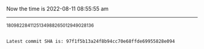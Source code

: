 Now the time is 2022-08-11 08:55:55 am

---

<small>1809822841125134988265012949028136</small>

```txt

Latest commit SHA is: 97f1f5b13a24f8b94cc70e68ffde69955828e094
```
